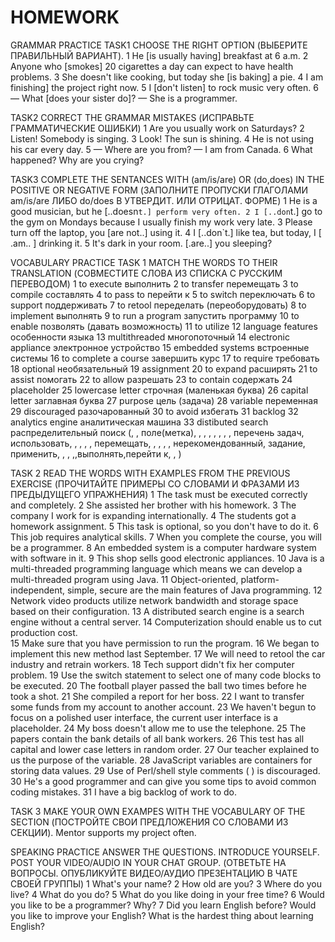 # HOMEWORK 
GRAMMAR PRACTICE
TASK1
CHOOSE THE RIGHT OPTION (ВЫБЕРИТЕ ПРАВИЛЬНЫЙ ВАРИАНТ).
1 He [is usually having] breakfast at 6 a.m.
2 Anyone who [smokes] 20 cigarettes a day can expect to have health problems.
3 She doesn't like cooking, but today she [is baking] a pie.
4 I am finishing] the project right now.
5 I [don't listen] to rock music very often.
6  — What [does your sister do]?
— She is a programmer.

TASK2
CORRECT THE GRAMMAR MISTAKES (ИСПРАВЬТЕ ГРАММАТИЧЕСКИЕ ОШИБКИ)
1 Are you usually work on Saturdays?
2 Listen! Somebody is singing.
3 Look! The sun is shining.
4 He is not using his car every day.
5 — Where are you  from?
— I am from Canada.
6 What happened? Why are you crying?

TASK3
COMPLETE THE SENTANCES WITH (am/is/are) OR (do,does) IN THE POSITIVE OR NEGATIVE FORM (ЗАПОЛНИТЕ ПРОПУСКИ ГЛАГОЛАМИ am/is/are ЛИБО do/does В УТВЕРДИТ. ИЛИ ОТРИЦАТ. ФОРМЕ)
1 He is a good musician, but he [..doesn`t.] perform very often.
2 I [..don`t.] go to the gym on Mondays because I usually finish my work very late.
3 Please turn off the laptop, you [are not..] using it.
4 I [..don`t.] like tea, but today, I [ .am.. ] drinking it.
5 It's dark in your room. [.are..] you sleeping?


VOCABULARY PRACTICE
TASK 1
MATCH THE WORDS TO THEIR TRANSLATION (СОВМЕСТИТЕ СЛОВА ИЗ СПИСКА С РУССКИМ ПЕРЕВОДОМ)
1 to execute  выполнить 
2 to transfer  перемещать
3 to compile составлять
4 to pass to перейти к
5 to switch переключать
6 to support поддерживать
7 to retool переделать (переоборудовать)
8 to implement выполнять
9 to run a program запустить программу
10 to enable позволять (давать возможность)
11 to utilize
12 language features особенности языка
13 multithreaded многопоточный 
14 electronic appliance электронное устройство
15 embedded systems встроенные системы
16 to complete a course завершить курс
17 to require требовать
18 optional необязательный
19 assignment
20 to expand расширять
21 to assist помогать
22 to allow разрешать
23 to contain содержать
24 placeholder
25 lowercase letter строчная (маленькая буква)
26 capital letter заглавная буква
27 purpose цель (задача)
28 variable переменная
29 discouraged разочарованный
30 to avoid избегать
31 backlog 
32 analytics engine аналитическая машина
33 distibuted search распределительный поиск
(, , поле(метка), , , , , , ,
, перечень задач, использовать, , , , , перемещать, , 
, , , нерекомендованный, задание, применить, , , ,,выполнять,перейти к, 
, )


TASK 2
READ THE WORDS WITH EXAMPLES FROM THE PREVIOUS EXERCISE (ПРОЧИТАЙТЕ ПРИМЕРЫ СО СЛОВАМИ И ФРАЗАМИ ИЗ ПРЕДЫДУЩЕГО УПРАЖНЕНИЯ) 
1 The task must be executed correctly and completely. 
2 She assisted her brother with his homework. 
3 The company I work for is expanding internationally.
4 The students got a homework assignment.
5 This task is optional, so you don't have to do it. 
6 This job requires analytical skills.
7 When you complete the course, you will be a programmer. 
8 An embedded system is a computer hardware system with software in it.
9 This shop sells good electronic appliances. 
10 Java is a multi-threaded programming language which means we can develop a multi-threaded program using Java.
11 Object-oriented, platform-independent, simple, secure are the main features of Java programming. 
12 Network video products utilize network bandwidth and storage space based on their configuration. 
13  A distributed search engine is a search engine without a central server.
14 Computerization should enable us to cut production cost.  
15 Make sure that you have permission to run the program. 
16 We began to implement this new method last September.
17  We will need to retool the car industry and retrain workers. 
18 Tech support didn't fix her computer problem.
19 Use the switch statement to select one of many code blocks to be executed.
20 The football player passed the ball two times before he took a shot. 
21 She compiled a report for her boss. 
22  I want to transfer some funds from my account to another account.
23 We haven't begun to focus on a polished user interface, the current user interface is a placeholder.
24 My boss doesn't allow me to use the telephone.
25 The papers contain the bank details of all bank workers.
26 This test has all capital and lower case letters in random order.
27 Our teacher explained to us the purpose of the variable. 
28 JavaScript variables are containers for storing data values.
29 Use of Perl/shell style comments ( ) is discouraged.
30 He's a good programmer and can give you some tips to avoid common coding mistakes. 
31 I have a big backlog of work to do.

TASK 3
MAKE YOUR OWN EXAMPES WITH THE VOCABULARY OF THE SECTION (ПОСТРОЙТЕ СВОИ ПРЕДЛОЖЕНИЯ СО СЛОВАМИ ИЗ СЕКЦИИ). 
Mentor supports my project often.


SPEAKING PRACTICE
ANSWER THE QUESTIONS. INTRODUCE YOURSELF. POST YOUR VIDEO/AUDIO IN YOUR CHAT GROUP. (ОТВЕТЬТЕ НА ВОПРОСЫ. ОПУБЛИКУЙТЕ ВИДЕО/АУДИО ПРЕЗЕНТАЦИЮ В ЧАТЕ СВОЕЙ ГРУППЫ)
1 What's your name? 
2 How old are you? 
3 Where do you live?
4 What do you do?
5 What do you like doing in your free time?
6 Would you like to be a programmer? Why?
7 Did you learn English before? Would you like to improve your English? What is the hardest thing about learning English? 
